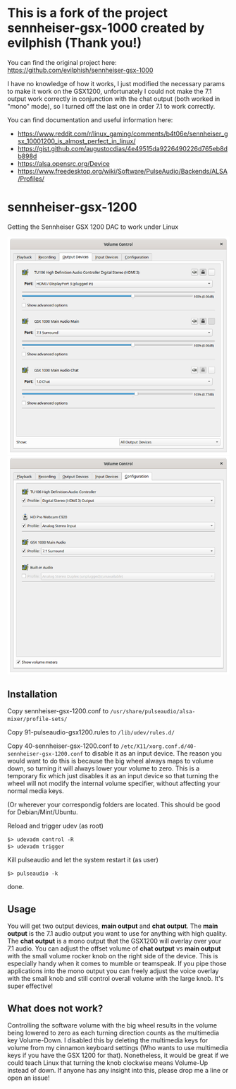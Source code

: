 # This is a fork of the project sennheiser-gsx-1000 created by evilphish (Thank you!)
You can find the original project here:
https://github.com/evilphish/sennheiser-gsx-1000

I have no knowledge of how it works, I just modified the necessary params to make it work on the GSX1200, unfortunately I could not make the 7.1 output work correctly in conjunction with the chat output (both worked in "mono" mode), so I turned off the last one in order 7.1 to work correctly.

You can find documentation and useful information here:
- https://www.reddit.com/r/linux_gaming/comments/b4t06e/sennheiser_gsx_10001200_is_almost_perfect_in_linux/
- https://gist.github.com/augustocdias/4e49515da9226490226d765eb8db898d
- https://alsa.opensrc.org/Device
- https://www.freedesktop.org/wiki/Software/PulseAudio/Backends/ALSA/Profiles/

# sennheiser-gsx-1200
Getting the Sennheiser GSX 1200 DAC to work under Linux

![pavucontrol one](https://raw.githubusercontent.com/evilphish/sennheiser-gsx-1000/master/images/pavucontrol.png)
![pavucontrol two](https://raw.githubusercontent.com/evilphish/sennheiser-gsx-1000/master/images/pavucontrol2.png)

## Installation
Copy sennheiser-gsx-1200.conf to `/usr/share/pulseaudio/alsa-mixer/profile-sets/`

Copy 91-pulseaudio-gsx1200.rules to `/lib/udev/rules.d/`

Copy 40-sennheiser-gsx-1200.conf to `/etc/X11/xorg.conf.d/40-sennheiser-gsx-1200.conf` to disable it as an input device. The reason you would want to do this is because the big wheel always maps to volume down, so turning it will always lower your volume to zero. This is a temporary fix which just disables it as an input device so that turning the wheel will not modify the internal volume specifier, without affecting your normal media keys.

(Or wherever your correspondig folders are located. This should be good for Debian/Mint/Ubuntu.

Reload and trigger udev (as root)
```
$> udevadm control -R
$> udevadm trigger
```

Kill pulseaudio and let the system restart it (as user)
```
$> pulseaudio -k
```
done.

## Usage

You will get two output devices, **main output** and **chat output**. The **main output** is the 7.1 audio output you want to use for anything with high quality. The **chat output** is a mono output that the GSX1200 will overlay over your 7.1 audio. You can adjust the offset volume of **chat output** vs **main output** with the small volume rocker knob on the right side of the device. This is especially handy when it comes to mumble or teamspeak. If you pipe those applications into the mono output you can freely adjust the voice overlay with the small knob and still control overall volume with the large knob. It's super effective!

## What does not work?
Controlling the software volume with the big wheel results in the volume being lowered to zero as each turning direction counts as the multimedia key Volume-Down. I disabled this by deleting the multimedia keys for volume from my cinnamon keyboard settings (Who wants to use multimedia keys if you have the GSX 1200 for that). Nonetheless, it would be great if we could teach Linux that turning the knob clockwise means Volume-Up instead of down. If anyone has any insight into this, please drop me a line or open an issue!
